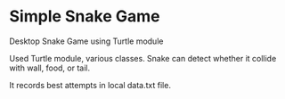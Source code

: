 # Simple Snake Game
Desktop Snake Game using Turtle module

Used Turtle module, various classes. Snake can detect whether it collide with wall, food, or tail.

It records best attempts in local data.txt file.
